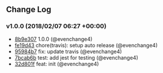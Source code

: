 ## Change Log

### v1.0.0 (2018/02/07 06:27 +00:00)

* [8b9e307](https://github.com/evenchange4/apollo-link-log/commit/8b9e307ec9809a9a9c2e9970667467e1910d2466) 1.0.0 (@evenchange4)
* [fe19d43](https://github.com/evenchange4/apollo-link-log/commit/fe19d438bf303e021a06425636ae330f24708f2a) chore(travis): setup auto release (@evenchange4)
* [95984b7](https://github.com/evenchange4/apollo-link-log/commit/95984b7f0ca9927a26b6c5a7e4220f84dfa4a5ab) fix: update travis (@evenchange4)
* [7bcab6b](https://github.com/evenchange4/apollo-link-log/commit/7bcab6b1f9d097589cb131535c1af57286239925) test: add jest for testing (@evenchange4)
* [32d801f](https://github.com/evenchange4/apollo-link-log/commit/32d801fae6e2569ed55f6eb07d62e878d9685e91) feat: init (@evenchange4)
